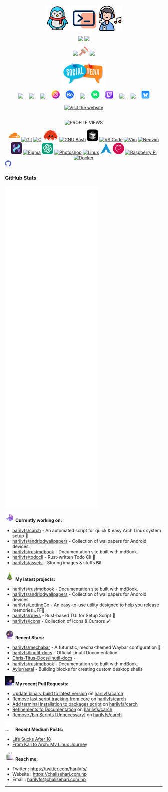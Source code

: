 <div align="center">

<img src='https://github.com/harilvfs/assets/blob/main/harilvfs/linux.png' width="80"> <img src='https://github.com/harilvfs/assets/blob/main/harilvfs/terminsl.png' width="80"> <img src='https://github.com/harilvfs/assets/blob/main/harilvfs/listen.png' width="80"> 
</div>

<div align="center">
  <img src="https://img.shields.io/badge/OS-Linux-FF6961?style=for-the-badge&logo=linux&logoColor=yellow&labelColor=gray" />
  <img src="https://img.shields.io/badge/Distro-Arch-00CED1?style=for-the-badge&logo=arch-linux&logoColor=blue&labelColor=gray" />
</div>
<div align="center">

<img src="https://img.shields.io/badge/Catppuccin-blue?colorA=363a4f&colorB=b7bdf8&style=for-the-badge"> <img src='https://github.com/harilvfs/assets/blob/main/themes/themes.png' width="30"> <img src="https://img.shields.io/badge/Nord-orange?style=for-the-badge&colorA=4c566a&colorB=88c0d0">
</div>

<div align="center">
<img src="https://github.com/harilvfs/assets/blob/main/fyx/socialx.png" width="140" />
</div>

<div align="center">
<a href="https://github.com/harilvfs">
       <picture>
           <source height="24px" media="(prefers-color-scheme: dark)" srcset="https://i.ibb.co/dMMmCrW/Git-Hub-Mark.png" />
           <img height="24px" src="https://i.ibb.co/9wV3HGF/Git-Hub-Mark-Light.png" />
       </picture>
   </a>&nbsp;&nbsp;&nbsp;
   <a href="https://discord.com/invite/8NJWstnUHd">
       <picture>
           <source height="24px" media="(prefers-color-scheme: dark)" srcset="https://user-images.githubusercontent.com/13122796/178032563-d4e084b7-244e-4358-af50-26bde6dd4996.png" />
           <img height="24px" src="https://user-images.githubusercontent.com/13122796/178032563-d4e084b7-244e-4358-af50-26bde6dd4996.png" />
       </picture>
   </a>&nbsp;&nbsp;&nbsp;
   <a href="https://reddit.com/u/aayush-le">
       <picture>
           <source height="25px" media="(prefers-color-scheme: dark)" srcset="https://user-images.githubusercontent.com/13122796/178032351-9d9d5619-8ef7-470a-9eec-2744ece54553.png" />
           <img height="25px" src="https://user-images.githubusercontent.com/13122796/178032351-9d9d5619-8ef7-470a-9eec-2744ece54553.png" />
       </picture>
   </a>&nbsp;&nbsp;&nbsp;
   <a href="https://instagram.com/harilvfs">
       <picture>
           <source height="26px" media="(prefers-color-scheme: dark)" srcset="https://github.com/harilvfs/assets/blob/main/elix/insta.png" />
           <img height="26px" src="https://github.com/harilvfs/assets/blob/main/elix/insta.png" />
       </picture>
   </a>&nbsp;&nbsp;&nbsp;
   <a href="https://behance.com/aayushchalese">
      <picture>
         <source height="26px" media="(prefers-color-scheme: dark)" srcset="https://raw.githubusercontent.com/harilvfs/assets/refs/heads/main/harilvfs/behancex.svg" />
         <img height="26px" src="https://raw.githubusercontent.com/harilvfs/assets/refs/heads/main/harilvfs/behancex.svg" />
     </picture>
   </a>&nbsp;&nbsp;&nbsp;
   <a href="https://t.me/harilvfs">
      <picture>
         <source height="25px" media="(prefers-color-scheme: dark)" srcset="https://user-images.githubusercontent.com/13122796/178032213-faf25ab8-0bc3-4a94-a730-b524c96df124.png" />
         <img height="25px" src="https://user-images.githubusercontent.com/13122796/178032213-faf25ab8-0bc3-4a94-a730-b524c96df124.png" />
      </picture>
   </a>&nbsp;&nbsp;&nbsp;
   <a href="https://medium.com/@aayushchalise">
      <picture>
         <source height="26px" media="(prefers-color-scheme: dark)" srcset="https://github.com/harilvfs/assets/blob/main/harilvfs/medium.png" />
         <img height="26px" src="https://github.com/harilvfs/assets/blob/main/harilvfs/medium.png" />
     </picture>
   </a>&nbsp;&nbsp;&nbsp;
        <a href="https://www.twitch.tv/aayushchalese">
      <picture>
         <source height="25px" media="(prefers-color-scheme: dark)" srcset="https://github.com/harilvfs/assets/blob/main/elix/twitch.png" />
         <img height="25px" src="https://github.com/harilvfs/assets/blob/main/elix/twitch.png" />
     </picture>
   </a>&nbsp;&nbsp;&nbsp;
   <a href="https://x.com/harilvfs">
      <picture>
         <source media="(prefers-color-scheme: dark)" srcset="https://user-images.githubusercontent.com/93124920/270180600-7c1b38bf-889b-4d68-bd5e-b9d86f91421a.png">
         <img height="24px" src="https://user-images.githubusercontent.com/93124920/270108715-d80743fa-b330-4809-b1e6-79fbdc60d09c.png" />
      </picture>
   </a>&nbsp;&nbsp;&nbsp;
   <a href="https://www.youtube.com/@aayushchalese">
      <picture>
         <source height="24px" media="(prefers-color-scheme: dark)" srcset="https://user-images.githubusercontent.com/13122796/178032714-c51c7492-0666-44ac-99c2-f003a695ab50.png" />
         <img height="24px" src="https://user-images.githubusercontent.com/13122796/178032714-c51c7492-0666-44ac-99c2-f003a695ab50.png" />
     </picture>
   </a>&nbsp;&nbsp;&nbsp;
   <a href="https://bsky.app/profile/chalisehari.com.np">
      <picture>
         <source height="25px" media="(prefers-color-scheme: dark)" srcset="https://raw.githubusercontent.com/harilvfs/assets/refs/heads/main/bluesky/Bluesky_app_icon.svg" />
         <img height="25px" src="https://raw.githubusercontent.com/harilvfs/assets/refs/heads/main/bluesky/Bluesky_app_icon.svg" />
     </picture>
   </a>
</div>
<br>
<div align="center">
<a href="https://chalisehari.com.np"><img alt="Visit the website" height="40" src="https://cdn.jsdelivr.net/npm/@intergrav/devins-badges@3/assets/cozy/documentation/website_vector.svg"></a>
  </div>
<br>
<p align="center">
  <img src="https://komarev.com/ghpvc/?username=aayushx402&label=PROFILE+VIEWS&style=for-the-badge&color=blueviolet" alt="PROFILE  VIEWS">
</p>

<div align="center">
<a href="https://www.cloudflare.com/" target="_blank" rel="noreferrer"><img src="https://github.com/harilvfs/assets/blob/main/harilvfs/cloudflare.png" width="36" height="36" alt="Cloudflare" /></a> <a href="https://git-scm.com/" target="_blank" rel="noreferrer"><img src="https://raw.githubusercontent.com/danielcranney/readme-generator/main/public/icons/skills/git-colored.svg" width="36" height="35" alt="Git" /></a> <a href="https://docs.microsoft.com/en-us/cpp/?view=msvc-170" target="_blank" rel="noreferrer"><img src="https://raw.githubusercontent.com/danielcranney/readme-generator/main/public/icons/skills/c-colored.svg" width="36" height="36" alt="C" /></a>  <a href="https://www.rust-lang.org/" target="_blank" rel="noreferrer"><img src="https://github.com/harilvfs/assets/blob/main/harilvfs/rust.png" width="50" height="36" alt="Rust" /></a> <a href="https://www.gnu.org/software/bash/" target="_blank" rel="noreferrer"><img src="https://raw.githubusercontent.com/danielcranney/readme-generator/main/public/icons/skills/gnubash-colored.svg" width="36" height="36" alt="GNU Bash" /></a> <a href="https://www.cursor.com/" target="_blank" rel="noreferrer"><img src="https://raw.githubusercontent.com/harilvfs/assets/refs/heads/main/harilvfs/cursor.svg" width="36" height="36" alt="cursor" /></a> <a href="https://code.visualstudio.com/" target="_blank" rel="noreferrer"><img src="https://raw.githubusercontent.com/danielcranney/readme-generator/main/public/icons/skills/visualstudiocode-colored.svg" width="36" height="36" alt="VS Code" /></a> <a href="https://www.vim.org/" target="_blank" rel="noreferrer"><img src="https://raw.githubusercontent.com/danielcranney/readme-generator/main/public/icons/skills/vim-colored.svg" width="36" height="36" alt="Vim" /></a> <a href="https://neovim.io/" target="_blank" rel="noreferrer"><img src="https://raw.githubusercontent.com/danielcranney/readme-generator/main/public/icons/skills/neovim-colored.svg" width="36" height="36" alt="Neovim" /></a> <a href="https://helix-editor.com/" target="_blank" rel="noreferrer"><img src="https://github.com/harilvfs/assets/blob/main/harilvfs/helix.png" width="35" height="38" alt="helix" /></a> <a href="https://www.figma.com/" target="_blank" rel="noreferrer"><img src="https://raw.githubusercontent.com/danielcranney/readme-generator/main/public/icons/skills/figma-colored.svg" width="36" height="36" alt="Figma" /></a> <a href="https://openai.com/" target="_blank" rel="noreferrer"><img src="https://github.com/harilvfs/assets/blob/main/harilvfs/chatgpt.png" width="36" height="36" alt="chatgpt" /></a> <a href="https://www.adobe.com/uk/products/photoshop.html" target="_blank" rel="noreferrer"><img src="https://raw.githubusercontent.com/danielcranney/readme-generator/main/public/icons/skills/photoshop-colored.svg" width="36" height="36" alt="Photoshop" /></a> <a href="https://www.linux.org" target="_blank" rel="noreferrer"><img src="https://raw.githubusercontent.com/danielcranney/readme-generator/main/public/icons/skills/linux-colored.svg" width="36" height="36" alt="Linux" /></a> <a href="https://archlinux.org/" target="_blank" rel="noreferrer"><img src="https://github.com/harilvfs/assets/blob/main/harilvfs/archx.png" width="36" height="35" alt="archlinux" /></a> <a href="https://www.debian.org/" target="_blank" rel="noreferrer"><img src="https://github.com/harilvfs/assets/blob/main/harilvfs/debianx.png" width="36" height="36" alt="Debian" /></a> <a href="https://www.raspberrypi.org/" target="_blank" rel="noreferrer"><img src="https://raw.githubusercontent.com/danielcranney/readme-generator/main/public/icons/skills/raspberrypi-colored.svg" width="36" height="36" alt="Raspberry Pi" /></a> <a href="https://www.docker.com/" target="_blank" rel="noreferrer"><img src="https://raw.githubusercontent.com/danielcranney/readme-generator/main/public/icons/skills/docker-colored.svg" width="36" height="36" alt="Docker" /></a>
</div>

<img src='https://github.com/harilvfs/assets/blob/main/harilvfs/noseek.png' width="20"> 
  
### GitHub Stats 

<p align="left"><img src="https://raw.githubusercontent.com/harilvfs/harilvfs/refs/heads/main/github-metrics.svg" /></p>

<strong><img src='https://github.com/harilvfs/assets/blob/main/github-gifs/242390692-0b335028-1d3d-4ee5-b5b3-a373d499be7e.gif' width="30"> Currently working on: </strong>

- [harilvfs/carch](https://github.com/harilvfs/carch) - An automated script for quick &amp; easy Arch Linux system setup 🧩
- [harilvfs/andriodwallpapers](https://github.com/harilvfs/andriodwallpapers) - Collection of wallpapers for Android devices.
- [harilvfs/rustmdbook](https://github.com/harilvfs/rustmdbook) - Documentation site built with mdBook.
- [harilvfs/todocli](https://github.com/harilvfs/todocli) - Rust-written Todo Cli 🦀
- [harilvfs/assets](https://github.com/harilvfs/assets) - Storing images &amp; stuffs  🖼️

<strong><img src='https://github.com/harilvfs/assets/blob/main/github-gifs/Christmas%20Tree.png' width="30"> My latest projects: </strong>

- [harilvfs/rustmdbook](https://github.com/harilvfs/rustmdbook) - Documentation site built with mdBook.
- [harilvfs/andriodwallpapers](https://github.com/harilvfs/andriodwallpapers) - Collection of wallpapers for Android devices.
- [harilvfs/LettingGo](https://github.com/harilvfs/LettingGo) - An easy-to-use utility designed to help you release memories JFF🐍
- [harilvfs/rdevs](https://github.com/harilvfs/rdevs) - Rust-based TUI for Setup Script 🦀
- [harilvfs/icons](https://github.com/harilvfs/icons) - Collection of Icons &amp; Cursors 🖌️

<strong><img src='https://github.com/harilvfs/assets/blob/main/images/Crystal%20Ball.png' width="30"> Recent Stars: </strong>

- [harilvfs/mechabar](https://github.com/harilvfs/mechabar) - A futuristic, mecha-themed Waybar configuration 🤖
- [harilvfs/linutil-docs](https://github.com/harilvfs/linutil-docs) - Official Linutil Documentation
- [Chris-Titus-Docs/linutil-docs](https://github.com/Chris-Titus-Docs/linutil-docs) - 
- [harilvfs/rustmdbook](https://github.com/harilvfs/rustmdbook) - Documentation site built with mdBook.
- [Aylur/astal](https://github.com/Aylur/astal) - Building blocks for creating custom desktop shells 

<strong><img src='https://github.com/harilvfs/assets/blob/main/github-gifs/212898774-0a96dc1d-c908-4ce8-9dd7-a71aab6e1c2b.gif' width="30"> My recent Pull Requests: </strong>

- [Update binary build to latest version](https://github.com/harilvfs/carch/pull/160) on [harilvfs/carch](https://github.com/harilvfs/carch)
- [Remove last script tracking from core](https://github.com/harilvfs/carch/pull/159) on [harilvfs/carch](https://github.com/harilvfs/carch)
- [Add terminal installation to packages script](https://github.com/harilvfs/carch/pull/158) on [harilvfs/carch](https://github.com/harilvfs/carch)
- [Refinements to Documentation](https://github.com/harilvfs/carch/pull/157) on [harilvfs/carch](https://github.com/harilvfs/carch)
- [Remove /bin Scripts [Unnecessary]](https://github.com/harilvfs/carch/pull/156) on [harilvfs/carch](https://github.com/harilvfs/carch)

<strong><img src='https://github.com/harilvfs/assets/blob/main/github-gifs/238201078-6f564d9a-467a-4bba-ad3a-8527c8ab79ae.gif' width="30"> Recent Medium Posts: </strong>

- [Life Sucks After 18](https://medium.com/@aayushchalise/life-sucks-after-18-c80e9a4c7944?source=rss-78f8a98217ed------2)
- [From Kali to Arch: My Linux Journey](https://medium.com/@aayushchalise/from-kali-to-arch-my-linux-journey-7943648dc579?source=rss-78f8a98217ed------2)

<strong><img src='https://github.com/harilvfs/assets/blob/main/github-gifs/216120974-24a76b31-7f39-41f1-a38f-b3c1377cc612.png' width="30"> Reach me:</strong>
- Twitter   : <https://twitter.com/harilvfs/>
- Website   : <https://chalisehari.com.np>
- Email     : [harilvfs@chalisehari.com.np](mailto:harilvfs@chalisehari.com.np)

---

